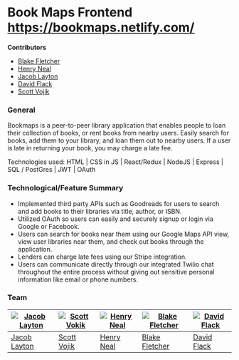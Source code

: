 # Book Maps Frontend https://bookmaps.netlify.com/

**Contributors**

- [Blake Fletcher](https://github.com/blkfltchr)
- [Henry Neal](https://github.com/henron1)
- [Jacob Layton](https://github.com/JacobLayton)
- [David Flack](https://github.com/Zooheck)
- [Scott Vojik](https://github.com/sk-vojik)


### General


Bookmaps is a peer-to-peer library application that enables people to loan their collection of books, or rent books from nearby users. Easily search for books, add them to your library, and loan them out to nearby users. If a user is late in returning your book, you may charge a late fee.

Technologies used: HTML | CSS in JS | React/Redux | NodeJS | Express | SQL / PostGres | JWT | OAuth


### Technological/Feature Summary

- Implemented third party APIs such as Goodreads for users to search and add books to their libraries via title, author, or ISBN.
- Utilized OAuth so users can easily and securely signup or login via Google or Facebook.
- Users can search for books near them using our Google Maps API view, view user libraries near them, and check out books through the application.
- Lenders can charge late fees using our Stripe integration.
- Users can communicate directly through our integrated Twilio chat throughout the entire process without giving out sensitive personal information like email or phone numbers.

### Team

| [![Jacob Layton](https://avatars0.githubusercontent.com/u/37566312?s=460&v=4)](https://github.com/JacobLayton) | [![Scott Vokik](https://avatars2.githubusercontent.com/u/42751802?s=460&v=4)](https://github.com/sk-vojik) | [![Henry Neal](https://avatars2.githubusercontent.com/u/40742091?s=400&v=4)](https://github.com/henron1) | [![Blake Fletcher](https://avatars3.githubusercontent.com/u/27979651?s=400&v=4)](https://github.com/blkfltchr) | [![David Flack](https://avatars1.githubusercontent.com/u/35746437?s=400&v=4)](https://github.com/Zooheck) |
| -------------------------------------------------------------------------------------------------------------- | ---------------------------------------------------------------------------------------------------------- | -------------------------------------------------------------------------------------------------------- | -------------------------------------------------------------------------------------------------------------- | --------------------------------------------------------------------------------------------------------- |
| [Jacob Layton](https://github.com/JacobLayton)                                                                 | [Scott Vojik](https://github.com/sk-vojik)                                                                 | [Henry Neal](https://github.com/henron1)                                                                 | [Blake Fletcher](https://github.com/blkfltchr)                                                                 | [David Flack](https://github.com/Zooheck)                                                                 |

